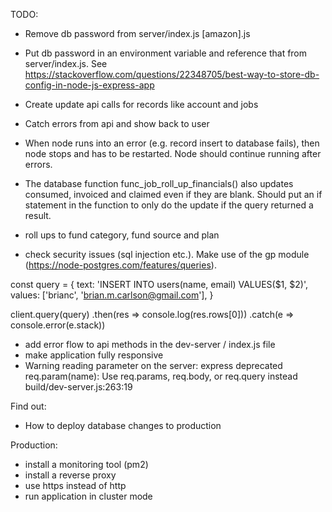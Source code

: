TODO:

- Remove db password from server/index.js [amazon].js
- Put db password in an environment variable and reference that from server/index.js.
See https://stackoverflow.com/questions/22348705/best-way-to-store-db-config-in-node-js-express-app

- Create update api calls for records like account and jobs
- Catch errors from api and show back to user
- When node runs into an error (e.g. record insert to database fails), then node stops and has to be restarted. Node should continue running after errors.
- The database function func_job_roll_up_financials() also updates consumed, invoiced and claimed even if they are blank. Should put an if statement in the function to only do the update if the query returned a result.
- roll ups to fund category, fund source and plan
- check security issues (sql injection etc.). Make use of the gp module (https://node-postgres.com/features/queries). 

const query = {
  text: 'INSERT INTO users(name, email) VALUES($1, $2)',
  values: ['brianc', 'brian.m.carlson@gmail.com'],
}

client.query(query)
  .then(res => console.log(res.rows[0]))
  .catch(e => console.error(e.stack))

- add error flow to api methods in the dev-server / index.js file
- make application fully responsive
- Warning reading parameter on the server: express deprecated req.param(name): Use req.params, req.body, or req.query instead build/dev-server.js:263:19


Find out:
- How to deploy database changes to production


Production:
- install a monitoring tool (pm2)
- install a reverse proxy
- use https instead of http
- run application in cluster mode
